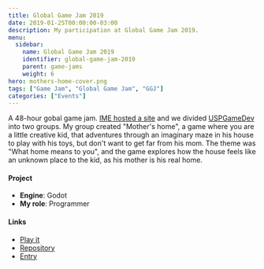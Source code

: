 ```yaml
---
title: Global Game Jam 2019
date: 2019-01-25T00:00:00-03:00
description: My participation at Global Game Jam 2019.
menu:
  sidebar:
    name: Global Game Jam 2019
    identifier: global-game-jam-2019
    parent: game-jams
    weight: 6
hero: mothers-home-cover.png
tags: ["Game Jam", "Global Game Jam", "GGJ"]
categories: ["Events"]
---
```


A 48-hour gobal game jam. [IME hosted a site](https://globalgamejam.org/2019/jam-sites/usp-ggj) and we divided [USPGameDev](https://uspgamedev.org/) into two groups. My group created "Mother's home", a game where you are a little creative kid, that adventures through an imaginary maze in his house to play with his toys, but don't want to get far from his mom. The theme was "What home means to you", and the game explores how the house feels like an unknown place to the kid, as his mother is his real home.

#### Project
* **Engine**: Godot
* **My role**: Programmer

#### Links
* [Play it](https://uspgamedev.itch.io/mothers-home)
* [Repository](https://gitlab.com/EduYukio/ggj2019)
* [Entry](https://globalgamejam.org/2019/games/mothers-home)